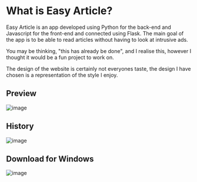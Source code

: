 # What is Easy Article?

Easy Article is an app developed using Python for the back-end and Javascript for the front-end and connected using Flask. The main goal of the app is to be able to read articles without having to look at intrusive ads. 

You may be thinking, "this has already be done", and I realise this, however I thought it would be a fun project to work on. 

The design of the website is certainly not everyones taste, the design I have chosen is a representation of the style I enjoy.

## Preview
![image](https://github.com/user-attachments/assets/4a93fba2-595b-4702-91b1-f8217ac3e960)

## History 
![image](https://github.com/user-attachments/assets/8d450126-3d4a-4713-8697-ef6d77193b5b)

## Download for Windows
![image](https://github.com/user-attachments/assets/7f3bb395-1cbf-4e63-a546-8378386af6a3)
